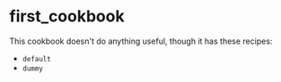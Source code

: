# first_cookbook

This cookbook doesn't do anything useful, though it has these recipes:

* `default`
* `dummy`
